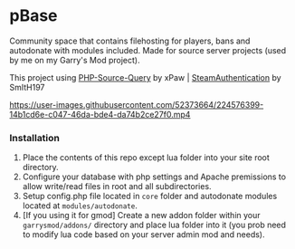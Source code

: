 # pBase
Community space that contains filehosting for players, bans and autodonate with modules included. Made for source server projects (used by me on my Garry's Mod project).

This project using [PHP-Source-Query](https://github.com/xPaw/PHP-Source-Query) by xPaw | [SteamAuthentication](https://github.com/SmItH197/SteamAuthentication) by SmItH197

https://user-images.githubusercontent.com/52373664/224576399-14b1cd6e-c047-46da-bde4-da74b2ce27f0.mp4
### Installation ###
1. Place the contents of this repo except lua folder into your site root directory.
2. Configure your database with php settings and Apache premissions to allow write/read files in root and all subdirectories.
3. Setup config.php file located in `core` folder and autodonate modules located at `modules/autodonate`.
3. [If you using it for gmod] Create a new addon folder within your `garrysmod/addons/` directory and place lua folder into it (you prob need to modify lua code based on your server admin mod and needs).
